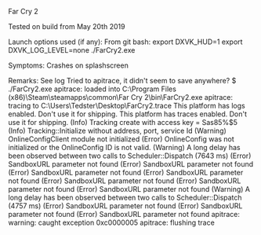 Far Cry 2

Tested on build from May 20th 2019

Launch options used (if any):
From git bash:
export DXVK_HUD=1
export DXVK_LOG_LEVEL=none
./FarCry2.exe

Symptoms:
Crashes on splashscreen

Remarks:
See log
Tried to apitrace, it didn't seem to save anywhere?
$ ./FarCry2.exe
apitrace: loaded into C:\Program Files (x86)\Steam\steamapps\common\Far Cry 2\bin\FarCry2.exe
apitrace: tracing to C:\Users\Tedster\Desktop\FarCry2.trace
This platform has logs enabled.  Don't use it for shipping.
This platform has traces enabled.  Don't use it for shipping.
(Info) Tracking create with access key = Sas85%$5
(Info) Tracking::Initialize without address, port, service Id
(Warning) OnlineConfigClient module not initialized
(Error) OnlineConfig was not initialized or the OnlineConfig ID is not valid.
(Warning) A long delay has been observed between two calls to Scheduler::Dispatch (7643 ms)
(Error) SandboxURL parameter not found
(Error) SandboxURL parameter not found
(Error) SandboxURL parameter not found
(Error) SandboxURL parameter not found
(Error) SandboxURL parameter not found
(Error) SandboxURL parameter not found
(Error) SandboxURL parameter not found
(Warning) A long delay has been observed between two calls to Scheduler::Dispatch (4757 ms)
(Error) SandboxURL parameter not found
(Error) SandboxURL parameter not found
(Error) SandboxURL parameter not found
apitrace: warning: caught exception 0xc0000005
apitrace: flushing trace
